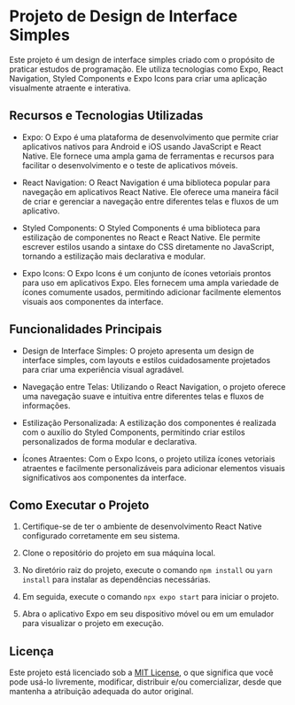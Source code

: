 # Projeto de Design de Interface Simples

Este projeto é um design de interface simples criado com o propósito de praticar estudos de programação. Ele utiliza tecnologias como Expo, React Navigation, Styled Components e Expo Icons para criar uma aplicação visualmente atraente e interativa.

## Recursos e Tecnologias Utilizadas

- Expo: O Expo é uma plataforma de desenvolvimento que permite criar aplicativos nativos para Android e iOS usando JavaScript e React Native. Ele fornece uma ampla gama de ferramentas e recursos para facilitar o desenvolvimento e o teste de aplicativos móveis.

- React Navigation: O React Navigation é uma biblioteca popular para navegação em aplicativos React Native. Ele oferece uma maneira fácil de criar e gerenciar a navegação entre diferentes telas e fluxos de um aplicativo.

- Styled Components: O Styled Components é uma biblioteca para estilização de componentes no React e React Native. Ele permite escrever estilos usando a sintaxe do CSS diretamente no JavaScript, tornando a estilização mais declarativa e modular.

- Expo Icons: O Expo Icons é um conjunto de ícones vetoriais prontos para uso em aplicativos Expo. Eles fornecem uma ampla variedade de ícones comumente usados, permitindo adicionar facilmente elementos visuais aos componentes da interface.

## Funcionalidades Principais

- Design de Interface Simples: O projeto apresenta um design de interface simples, com layouts e estilos cuidadosamente projetados para criar uma experiência visual agradável.

- Navegação entre Telas: Utilizando o React Navigation, o projeto oferece uma navegação suave e intuitiva entre diferentes telas e fluxos de informações.

- Estilização Personalizada: A estilização dos componentes é realizada com o auxílio do Styled Components, permitindo criar estilos personalizados de forma modular e declarativa.

- Ícones Atraentes: Com o Expo Icons, o projeto utiliza ícones vetoriais atraentes e facilmente personalizáveis para adicionar elementos visuais significativos aos componentes da interface.

## Como Executar o Projeto

1. Certifique-se de ter o ambiente de desenvolvimento React Native configurado corretamente em seu sistema.

2. Clone o repositório do projeto em sua máquina local.

3. No diretório raiz do projeto, execute o comando `npm install` ou `yarn install` para instalar as dependências necessárias.

4. Em seguida, execute o comando `npx expo start` para iniciar o projeto.

5. Abra o aplicativo Expo em seu dispositivo móvel ou em um emulador para visualizar o projeto em execução.

## Licença

Este projeto está licenciado sob a [MIT License](LICENSE), o que significa que você pode usá-lo livremente, modificar, distribuir e/ou comercializar, desde que mantenha a atribuição adequada do autor original.
